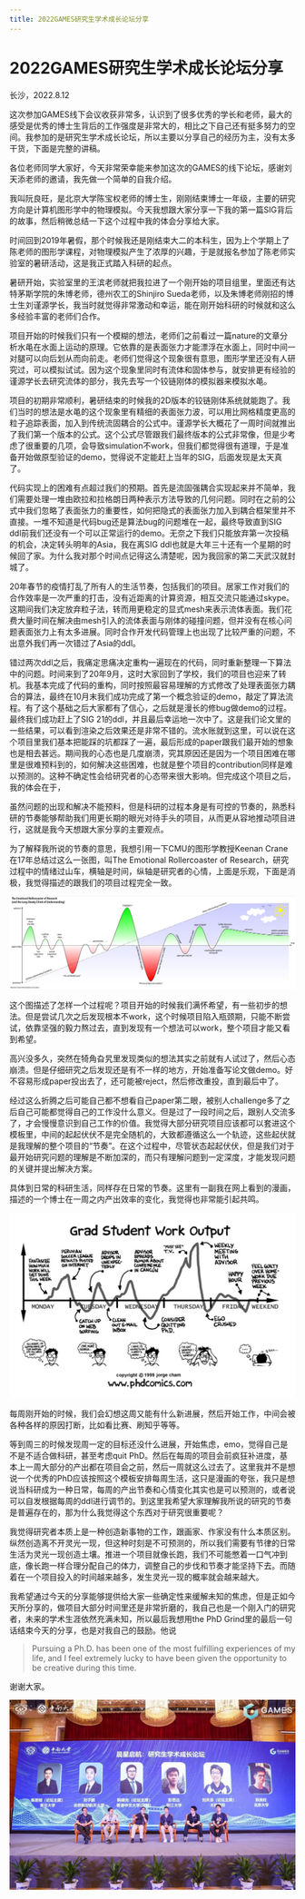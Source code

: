 ```yaml
---
title: 2022GAMES研究生学术成长论坛分享
---
```


# 2022GAMES研究生学术成长论坛分享

<a href="/talks/GAMES-2022.pdf" download class="text-xl">
<div class="i-uil-presentation text-blue-500"/>
</a>



长沙，2022.8.12

<div class="p-2 rounded-lg bg-green-50 dark:bg-gray-800">
这次参加GAMES线下会议收获非常多，认识到了很多优秀的学长和老师，最大的感受是优秀的博士生背后的工作强度是非常大的，相比之下自己还有挺多努力的空间。我参加的是研究生学术成长论坛，所以主要以分享自己的经历为主，没有太多干货，下面是完整的讲稿。
</div>

各位老师同学大家好，今天非常荣幸能来参加这次的GAMES的线下论坛，感谢刘天添老师的邀请，我先做一个简单的自我介绍。

我叫阮良旺，是北京大学陈宝权老师的博士生，刚刚结束博士一年级，主要的研究方向是计算机图形学中的物理模拟。今天我想跟大家分享一下我的第一篇SIG背后的故事，然后稍微总结一下这个过程中我的体会分享给大家。

时间回到2019年暑假，那个时候我还是刚结束大二的本科生，因为上个学期上了陈老师的图形学课程，对物理模拟产生了浓厚的兴趣，于是就报名参加了陈老师实验室的暑研活动，这是我正式踏入科研的起点。

暑研开始，实验室里的王滨老师就把我拉进了一个刚开始的项目组里，里面还有达特茅斯学院的朱博老师，德州农工的Shinjiro Sueda老师，以及朱博老师刚招的博士生刘谨源学长，我当时就觉得非常激动和幸运，能在刚开始科研的时候就和这么多经验丰富的老师们合作。

项目开始的时候我们只有一个模糊的想法，老师们之前看过一篇nature的文章分析水黾在水面上运动的原理。它依靠的是表面张力才能漂浮在水面上，同时中间一对腿可以向后划从而向前走。老师们觉得这个现象很有意思，图形学里还没有人研究过，可以模拟试试。因为这个现象里同时有流体和固体参与，就安排更有经验的谨源学长去研究流体的部分，我先去写一个铰链刚体的模拟器来模拟水黾。

项目的初期非常顺利，暑研结束的时候我的2D版本的铰链刚体系统就能跑了。我们当时的想法是水黾的这个现象里有精细的表面张力波，可以用比网格精度更高的粒子追踪表面，加入到传统流固耦合的公式中。谨源学长大概花了一周时间就推出了我们第一个版本的公式。这个公式尽管跟我们最终版本的公式非常像，但是少考虑了很重要的几项，会导致simulation不work，但我们都觉得很有道理，于是准备开始做原型验证的demo，觉得说不定能赶上当年的SIG，后面发现是太天真了。

代码实现上的困难有点超过我们的预期。首先是流固强耦合实现起来并不简单，我们需要处理一堆由欧拉和拉格朗日两种表示方法导致的几何问题。同时在之前的公式中我们忽略了表面张力的重要性，如何把隐式的表面张力加入到耦合框架里并不直接。一堆不知道是代码bug还是算法bug的问题堆在一起，最终导致直到SIG ddl前我们还没有一个可以正常运行的demo。无奈之下我们只能放弃第一次投稿的机会，决定转头明年的Asia，我在离SIG ddl也就是大年三十还有一个星期的时候回了家。为什么我对那个时间点记得这么清楚呢，因为我回家的第二天武汉就封城了。

20年春节的疫情打乱了所有人的生活节奏，包括我们的项目。居家工作对我们的合作效率是一次严重的打击，没有近距离的计算资源，相互交流只能通过skype。这期间我们决定放弃粒子法，转而用更稳定的显式mesh来表示流体表面。我们花费大量时间在解决由mesh引入的流体表面与刚体的碰撞问题，但并没有在核心问题表面张力上有太多进展。同时合作开发代码管理上也出现了比较严重的问题，不出意外我们再一次错过了Asia的ddl。

错过两次ddl之后，我痛定思痛决定重构一遍现在的代码，同时重新整理一下算法中的问题。时间来到了20年9月，这时大家回到了学校，我们的项目也迎来了转机。我基本完成了代码的重构，同时按照最容易理解的方式修改了处理表面张力耦合的算法，最终在10月末我们成功完成了第一个概念验证的demo，敲定了算法流程。有了这个基础之后大家都有了信心，之后就是漫长的修bug做demo的过程。最终我们成功赶上了SIG 21的ddl，并且最后幸运地一次中了。这是我们论文里的一些结果，可以看到渲染之后效果还是非常不错的。流水账就到这里，可以说在这个项目里我们基本把能踩的坑都踩了一遍，最后形成的paper跟我们最开始的想象也是相去甚远。期间我的心态也是几度崩溃，究其原因还是因为一个项目困难在哪里是很难预料到的，如何解决这些困难，也就是整个项目的contribution同样是难以预测的。这种不确定性会给研究者的心态带来很大影响。但完成这个项目之后，我的体会在于，

<div class="p-2 rounded-lg bg-green-50 dark:bg-gray-800">
虽然问题的出现和解决不能预料，但是科研的过程本身是有可控的节奏的，熟悉科研的节奏能够帮助我们用更长期的眼光对待手头的项目，从而更从容地推动项目进行，这就是我今天想跟大家分享的主要观点。
</div>

为了解释我所说的节奏的意思，我想引用一下CMU的图形学教授Keenan Crane在17年总结过这么一张图，叫The Emotional Rollercoaster of Research，研究过程中的情绪过山车，横轴是时间，纵轴是研究者的心情，上面是乐观，下面是消极，我觉得描述的跟我们的项目过程完全一致。

![](/talks/emotional-rollercoaster.png)

这个图描述了怎样一个过程呢？项目开始的时候我们满怀希望，有一些初步的想法。但是尝试几次之后发现根本不work，这个时候项目陷入瓶颈期，只能不断尝试，依靠坚强的毅力熬过去，直到发现有一个想法可以work，整个项目才能又看到希望。

高兴没多久，突然在犄角旮旯里发现类似的想法其实之前就有人试过了，然后心态崩溃。但是仔细研究之后发现还是有不一样的地方，开始准备写论文做demo。好不容易形成paper投出去了，还可能被reject，然后修改重投，直到最后中了。

经过这么折腾之后可能自己都不想看自己paper第二眼，被别人challenge多了之后自己可能都觉得自己的工作没什么意义。但是过了一段时间之后，跟别人交流多了，才会慢慢意识到自己工作的价值。我觉得大部分研究项目应该都可以套进这个模板里，中间的起起伏伏不是完全随机的，大致都遵循这么一个轨迹，这些起伏就是我理解的整个项目的“节奏”。在这个过程中，尽管状态起起伏伏，但是我们对于最开始研究问题的理解是不断加深的，而只有理解问题到一定深度，才能发现问题的关键并提出解决方案。

具体到日常的科研生活，同样存在日常的节奏。这里有一副我在网上看到的漫画，描述的一个博士在一周之内产出效率的变化，我觉得也非常能引起共鸣。

![](/talks/grad-work-output.png)

每周刚开始的时候，我们会幻想这周又能有什么新进展，然后开始工作，中间会被各种各样的原因打断，比如看比赛、刷知乎等等。

等到周三的时候发现周一定的目标还没什么进展，开始焦虑，emo，觉得自己是不是不适合做科研，甚至考虑quit PhD。然后在每周的项目会前疯狂补进度，基本上一周大部分的产出都在项目会之前，然后一周就这么过去了。这里我并不是想说一个优秀的PhD应该按照这个模板安排每周生活，这只是漫画的夸张，我只是想说当科研成为一种日常，每周的产出节奏和心情变化其实也是可以预测的，或者说可以自发根据每周的ddl进行调节的。到这里我希望大家理解我所说的研究的节奏是普遍存在的，那为什么我觉得这个东西对于研究很重要呢？

我觉得研究者本质上是一种创造新事物的工作，跟画家、作家没有什么本质区别。纵然创造离不开灵光一现，但这种时刻是不可预测的，所以我们需要有节律的日常生活为灵光一现创造土壤。推进一个项目就像长跑，我们不可能憋着一口气冲到底，像长跑一样合理分配自己的体力，调整自己的步伐和节奏才能坚持下去。而随着在一个项目投入的时间越来越多，发生灵光一现的概率就会越来越大。

我希望通过今天的分享能够提供给大家一些确定性来缓解未知的焦虑，但是正如今天所分享的，做项目大部分时间里还是非常折磨的，我自己也是一个刚入门的研究者，未来的学术生涯依然充满未知，所以最后我想用the PhD Grind里的最后一句话结束今天的分享，也是对我自己的鼓励。他说

> Pursuing a Ph.D. has been one of the most fulfilling experiences of my life, and I feel extremely lucky to have been given the opportunity to be creative during this time.

谢谢大家。

![](/talks/2022-games.jpg)